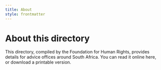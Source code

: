 ```yaml
---
title: About
style: frontmatter
---
```


# About this directory

This directory, compiled by the Foundation for Human Rights, provides details for advice offices around South Africa. You can read it online here, or download a printable version.
